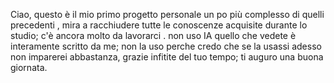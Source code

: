 Ciao, questo è il mio primo progetto personale un po più complesso di quelli precedenti , mira a racchiudere tutte le conoscenze acquisite durante lo studio;
c'è ancora molto da lavorarci .
non uso IA quello che vedete è interamente scritto da me; non la uso perche credo che se la usassi adesso non imparerei abbastanza,
grazie infitite del tuo tempo;
ti auguro una buona giornata.
